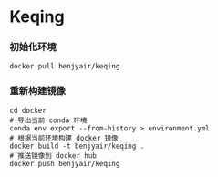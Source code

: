 # Keqing

### 初始化环境
```shell
docker pull benjyair/keqing
```

### 重新构建镜像

```shell
cd docker
# 导出当前 conda 环境
conda env export --from-history > environment.yml
# 根据当前环境构建 docker 镜像
docker build -t benjyair/keqing .  
# 推送镜像到 docker hub
docker push benjyair/keqing
```
